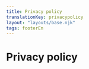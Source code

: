 ```yaml
---
title: Privacy policy
translationKey: privacypolicy
layout: "layouts/base.njk"
tags: footerEn
---
```


# Privacy policy